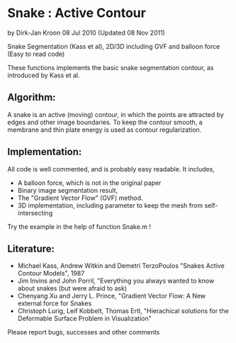 Snake : Active Contour
======================
by Dirk-Jan Kroon
08 Jul 2010 (Updated 08 Nov 2011)

Snake Segmentation (Kass et al), 2D/3D including GVF and balloon force (Easy to read code)

These functions implements the basic snake segmentation contour, as introduced by Kass et al.

## Algorithm:
A snake is an active (moving) contour, in which the points are attracted by edges and other image boundaries. To keep the contour smooth, a membrane and thin plate energy is used as contour regularization.

## Implementation:
All code is well commented, and is probably easy readable. It includes,
- A balloon force, which is not in the original paper
- Binary image segmentation result,
- The "Gradient Vector Flow" (GVF) method.
- 3D implementation, including parameter to keep the mesh from self-intersecting

Try the example in the help of function Snake.m !

## Literature:
- Michael Kass, Andrew Witkin and Demetri TerzoPoulos "Snakes Active Contour Models", 1987
- Jim Invins and John Porril, "Everything you always wanted to know about snakes (but were afraid to ask)
- Chenyang Xu and Jerry L. Prince, "Gradient Vector Flow: A New external force for Snakes
- Christoph Lurig, Leif Kobbelt, Thomas Ertl, "Hierachical solutions for the Deformable Surface Problem in Visualization"

Please report bugs, successes and other comments 
